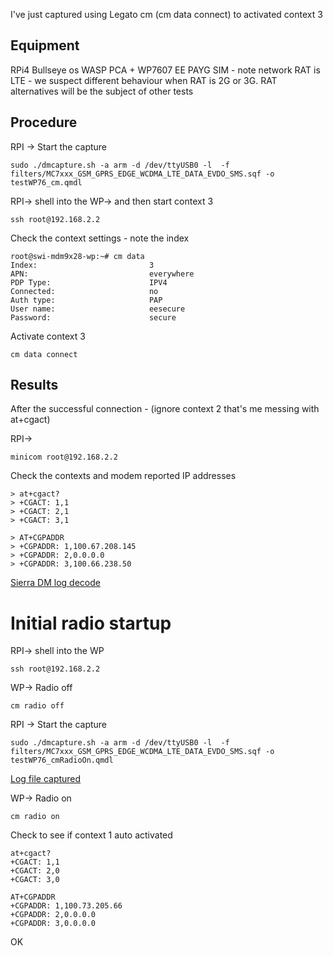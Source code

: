 I've just captured using Legato cm (cm data connect) to activated context 3


## Equipment
RPi4 Bullseye os
WASP PCA + WP7607 
EE PAYG SIM - note network RAT is LTE - we suspect different behaviour when RAT is 2G or 3G. RAT alternatives will be the subject of other tests

## Procedure

RPI -> Start the capture
```
sudo ./dmcapture.sh -a arm -d /dev/ttyUSB0 -l  -f filters/MC7xxx_GSM_GPRS_EDGE_WCDMA_LTE_DATA_EVDO_SMS.sqf -o testWP76_cm.qmdl
```

RPI-> shell into the WP->  and then start context 3
```
ssh root@192.168.2.2
```

Check the context settings - note the index
```
root@swi-mdm9x28-wp:~# cm data
Index:                         3
APN:                           everywhere
PDP Type:                      IPV4
Connected:                     no
Auth type:                     PAP
User name:                     eesecure
Password:                      secure
```

Activate context 3
```
cm data connect
```


## Results

After the successful connection -  (ignore context 2 that's me messing with at+cgact)

RPI-> 
```
minicom root@192.168.2.2
```


Check the contexts and modem reported IP addresses

```
> at+cgact?
> +CGACT: 1,1
> +CGACT: 2,1
> +CGACT: 3,1

> AT+CGPADDR
> +CGPADDR: 1,100.67.208.145
> +CGPADDR: 2,0.0.0.0
> +CGPADDR: 3,100.66.238.50
```

[Sierra DM log decode](./WP_CM_QualcomDMDecode_1.png)


# Initial radio startup

RPI-> shell into the WP  
```
ssh root@192.168.2.2
```
WP-> Radio off  
```
cm radio off
```


RPI -> Start the capture  
```
sudo ./dmcapture.sh -a arm -d /dev/ttyUSB0 -l  -f filters/MC7xxx_GSM_GPRS_EDGE_WCDMA_LTE_DATA_EVDO_SMS.sqf -o testWP76_cmRadioOn.qmdl
```

[Log file captured](./testWP76_cmRadioOn.qmdl)

WP-> Radio on  
```
cm radio on
```

Check to see if context 1 auto activated
```
at+cgact?
+CGACT: 1,1
+CGACT: 2,0
+CGACT: 3,0

AT+CGPADDR
+CGPADDR: 1,100.73.205.66
+CGPADDR: 2,0.0.0.0
+CGPADDR: 3,0.0.0.0
```



OK 
